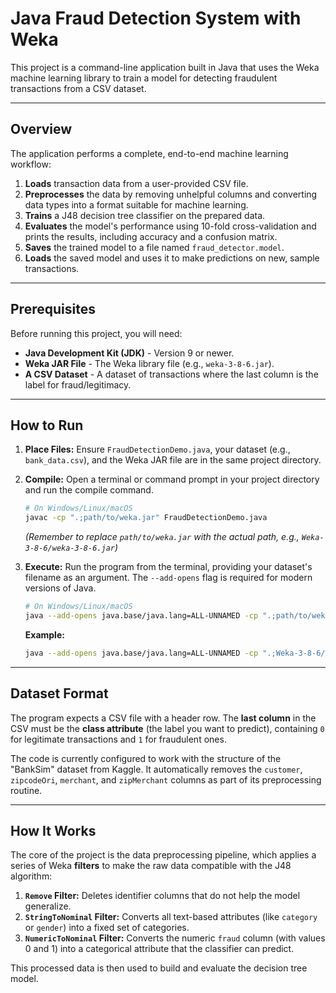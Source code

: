 # Java Fraud Detection System with Weka

This project is a command-line application built in Java that uses the Weka machine learning library to train a model for detecting fraudulent transactions from a CSV dataset.

---

## Overview

The application performs a complete, end-to-end machine learning workflow:
1.  **Loads** transaction data from a user-provided CSV file.
2.  **Preprocesses** the data by removing unhelpful columns and converting data types into a format suitable for machine learning.
3.  **Trains** a J48 decision tree classifier on the prepared data.
4.  **Evaluates** the model's performance using 10-fold cross-validation and prints the results, including accuracy and a confusion matrix.
5.  **Saves** the trained model to a file named `fraud_detector.model`.
6.  **Loads** the saved model and uses it to make predictions on new, sample transactions.

---

## Prerequisites

Before running this project, you will need:
* **Java Development Kit (JDK)** - Version 9 or newer.
* **Weka JAR File** - The Weka library file (e.g., `weka-3-8-6.jar`).
* **A CSV Dataset** - A dataset of transactions where the last column is the label for fraud/legitimacy.

---

## How to Run

1.  **Place Files:** Ensure `FraudDetectionDemo.java`, your dataset (e.g., `bank_data.csv`), and the Weka JAR file are in the same project directory.

2.  **Compile:** Open a terminal or command prompt in your project directory and run the compile command.
    ```bash
    # On Windows/Linux/macOS
    javac -cp ".;path/to/weka.jar" FraudDetectionDemo.java
    ```
    *(Remember to replace `path/to/weka.jar` with the actual path, e.g., `Weka-3-8-6/weka-3-8-6.jar`)*

3.  **Execute:** Run the program from the terminal, providing your dataset's filename as an argument. The `--add-opens` flag is required for modern versions of Java.
    ```bash
    # On Windows/Linux/macOS
    java --add-opens java.base/java.lang=ALL-UNNAMED -cp ".;path/to/weka.jar" FraudDetectionDemo your_dataset.csv
    ```
    **Example:**
    ```bash
    java --add-opens java.base/java.lang=ALL-UNNAMED -cp ".;Weka-3-8-6/weka-3-8-6.jar" FraudDetectionDemo bank_data.csv
    ```

---

## Dataset Format

The program expects a CSV file with a header row. The **last column** in the CSV must be the **class attribute** (the label you want to predict), containing `0` for legitimate transactions and `1` for fraudulent ones.

The code is currently configured to work with the structure of the "BankSim" dataset from Kaggle. It automatically removes the `customer`, `zipcodeOri`, `merchant`, and `zipMerchant` columns as part of its preprocessing routine.

---

## How It Works

The core of the project is the data preprocessing pipeline, which applies a series of Weka **filters** to make the raw data compatible with the J48 algorithm:

1.  **`Remove` Filter:** Deletes identifier columns that do not help the model generalize.
2.  **`StringToNominal` Filter:** Converts all text-based attributes (like `category` or `gender`) into a fixed set of categories.
3.  **`NumericToNominal` Filter:** Converts the numeric `fraud` column (with values 0 and 1) into a categorical attribute that the classifier can predict.

This processed data is then used to build and evaluate the decision tree model.
